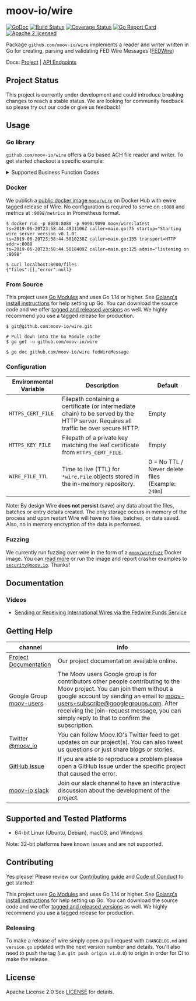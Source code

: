 moov-io/wire
===
[![GoDoc](https://godoc.org/github.com/moov-io/wire?status.svg)](https://godoc.org/github.com/moov-io/wire)
[![Build Status](https://travis-ci.com/moov-io/wire.svg?branch=master)](https://travis-ci.com/moov-io/wire)
[![Coverage Status](https://codecov.io/gh/moov-io/wire/branch/master/graph/badge.svg)](https://codecov.io/gh/moov-io/wire)
[![Go Report Card](https://goreportcard.com/badge/github.com/moov-io/wire)](https://goreportcard.com/report/github.com/moov-io/wire)
[![Apache 2 licensed](https://img.shields.io/badge/license-Apache2-blue.svg)](https://raw.githubusercontent.com/moov-io/ach/master/LICENSE)

Package `github.com/moov-io/wire` implements a reader and writer written in Go  for creating, parsing and validating FED Wire Messages ([FEDWire](https://en.wikipedia.org/wiki/Fedwire))

Docs: [Project](https://moov-io.github.io/wire/) | [API Endpoints](https://moov-io.github.io/wire/api/)

## Project Status

This project is currently under development and could introduce breaking changes to reach a stable status. We are looking for community feedback so please try out our code or give us feedback!

## Usage

### Go library

`github.com/moov-io/wire` offers a Go based ACH file reader and writer. To get started checkout a specific example:

<details>
<summary>Supported Business Function Codes</summary>

| Business Function Code | Name               | Example | Read | Write |
|----------|----------------------------------|---------|------|-------|
| DRB      | Bank DrawDown Request            | [Link](examples/bankDrawDownRequest-read/bankDrawDownRequest.txt) | [Link](examples/bankDrawDownRequest-read/main.go) | [Link](examples/bankDrawDownRequest-write/main.go) |
| BTR      | BankTransfer                     | [Link](examples/bankTransfer-read/bankTransfer.txt) | [Link](examples/bankTransfer-read/main.go) | [Link](examples/bankTransfer-write/main.go) |
| CKS      | CheckSameDaySettlement           | [Link](examples/checkSameDaySettlement-read/checkSameDaySettlement.txt) | [Link](examples/checkSameDaySettlement-read/main.go) | [Link](examples/checkSameDaySettlement-write/main.go) |
| DRC      | CustomerCorporateDrawdownRequest | [Link](examples/customerCorporateDrawDownRequest-read/customerCorporateDrawDownRequest.txt) | [Link](examples/customerCorporateDrawDownRequest-read/main.go) | [Link](examples/customerCorporateDrawDownRequest-write/main.go) |
| CTR      | CustomerTransfer                 | [Link](examples/customerTransfer-read/customerTransfer.txt) | [Link](examples/customerTransfer-read/main.go) | [Link](examples/customerTransfer-write/main.go) |
| CTP      | CustomerTransferPlus             | [Link](examples/customerTransferPlus-read/customerTransferPlus.txt) | [Link](examples/customerTransferPlus-read/main.go) | [Link](examples/customerTransferPlus-write/main.go) |
| CTP      | CustomerTransferPlusCOVS         | [Link](examples/customerTransferPlusCOVS-read/customerTransferPlusCOVS.txt) | [Link](examples/customerTransferPlusCOVS-read/main.go) | [Link](examples/customerTransferPlusCOVS-write/main.go) |
| DEP      | DepositSendersAccount            | [Link](examples/depositSendersAccount-read/depositSendersAccount.txt) | [Link](examples/depositSendersAccount-read/main.go) | [Link](examples/depositSendersAccount-write/main.go) |
| FFR      | FEDFundsReturned                 | [Link](examples/fedFundsReturned-read/fedFundsReturned.txt) | [Link](examples/fedFundsReturned-read/main.go) | [Link](examples/fedFundsReturned-write/main.go) |
| FFS      | FEDFundsSold                     | [Link](examples/fedFundsSold-read/fedFundsSold.txt) | [Link](examples/fedFundsSold-read/main.go) | [Link](examples/fedFundsSold-write/main.go) |
| SVC      | ServiceMessage                   | [Link](examples/serviceMessage-read/serviceMessage.txt) | [Link](examples/serviceMessage-read/main.go) | [Link](examples/serviceMessage-write/main.go) |
</details>

### Docker

We publish a [public docker image `moov/wire`](https://hub.docker.com/r/moov/wire/tags) on Docker Hub with ewire tagged release of Wire. No configuration is required to serve on `:8088` and metrics at `:9098/metrics` in Prometheus format.

```
$ docker run -p 8080:8080 -p 9090:9090 moov/wire:latest
ts=2019-06-20T23:58:44.4931106Z caller=main.go:75 startup="Starting wire server version v0.1.0"
ts=2019-06-20T23:58:44.5010238Z caller=main.go:135 transport=HTTP addr=:8088
ts=2019-06-20T23:58:44.5018409Z caller=main.go:125 admin="listening on :9098"

$ curl localhost:8080/files
{"files":[],"error":null}
```

### From Source

This project uses [Go Modules](https://github.com/golang/go/wiki/Modules) and uses Go 1.14 or higher. See [Golang's install instructions](https://golang.org/doc/install) for help setting up Go. You can download the source code and we offer [tagged and released versions](https://github.com/moov-io/wire/releases/latest) as well. We highly recommend you use a tagged release for production.

```
$ git@github.com:moov-io/wire.git

# Pull down into the Go Module cache
$ go get -u github.com/moov-io/wire

$ go doc github.com/moov-io/wire fedWireMessage
```

### Configuration

| Environmental Variable | Description | Default |
|-----|-----|-----|
| `HTTPS_CERT_FILE` | Filepath containing a certificate (or intermediate chain) to be served by the HTTP server. Requires all traffic be over secure HTTP. | Empty |
| `HTTPS_KEY_FILE`  | Filepath of a private key matching the leaf certificate from `HTTPS_CERT_FILE`. | Empty |
| `WIRE_FILE_TTL` | Time to live (TTL) for `*wire.File` objects stored in the in-memory repository. | 0 = No TTL / Never delete files (Example: `240m`) |

Note: By design Wire **does not persist** (save) any data about the files, batches or entry details created. The only storage occurs in memory of the process and upon restart Wire will have no files, batches, or data saved. Also, no in memory encryption of the data is performed.

### Fuzzing

We currently run fuzzing over wire in the form of a [`moov/wirefuzz`](https://hub.docker.com/r/moov/wirefuzz) Docker image. You can [read more](./test/fuzz-reader/README.md) or run the image and report crasher examples to [`security@moov.io`](mailto:security@moov.io). Thanks!

## Documentation

### Videos

- [Sending or Receiving International Wires via the Fedwire Funds Service](https://www.youtube.com/watch?v=GSd2gZ8-bzQ)

## Getting Help

 channel | info
 ------- | -------
[Project Documentation](https://moov-io.github.io/wire/) | Our project documentation available online.
Google Group [moov-users](https://groups.google.com/forum/#!forum/moov-users)| The Moov users Google group is for contributors other people contributing to the Moov project. You can join them without a google account by sending an email to [moov-users+subscribe@googlegroups.com](mailto:moov-users+subscribe@googlegroups.com). After receiving the join-request message, you can simply reply to that to confirm the subscription.
Twitter [@moov_io](https://twitter.com/moov_io)	| You can follow Moov.IO's Twitter feed to get updates on our project(s). You can also tweet us questions or just share blogs or stories.
[GitHub Issue](https://github.com/moov-io) | If you are able to reproduce a problem please open a GitHub Issue under the specific project that caused the error.
[moov-io slack](https://slack.moov.io/) | Join our slack channel to have an interactive discussion about the development of the project.

## Supported and Tested Platforms

- 64-bit Linux (Ubuntu, Debian), macOS, and Windows

Note: 32-bit platforms have known issues and are not supported.

## Contributing

Yes please! Please review our [Contributing guide](CONTRIBUTING.md) and [Code of Conduct](CODE_OF_CONDUCT.md) to get started!

This project uses [Go Modules](https://github.com/golang/go/wiki/Modules) and uses Go 1.14 or higher. See [Golang's install instructions](https://golang.org/doc/install) for help setting up Go. You can download the source code and we offer [tagged and released versions](https://github.com/moov-io/wire/releases/latest) as well. We highly recommend you use a tagged release for production.

### Releasing

To make a release of wire simply open a pull request with `CHANGELOG.md` and `version.go` updated with the next version number and details. You'll also need to push the tag (i.e. `git push origin v1.0.0`) to origin in order for CI to make the release.

## License

Apache License 2.0 See [LICENSE](LICENSE) for details.
